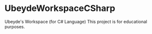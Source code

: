 # UbeydeWorkspaceCSharp
Ubeyde's Workspace (for C# Language)
This project is for educational purposes.
